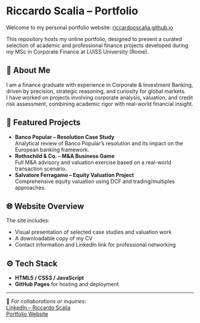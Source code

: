 # Riccardo Scalia – Portfolio

Welcome to my personal portfolio website: [riccardooscalia.github.io](https://riccardooscalia.github.io/riccardoscalia.github.io/)

This repository hosts my online portfolio, designed to present a curated selection of academic and professional finance projects developed during my MSc in Corporate Finance at LUISS University (Rome).

## 💼 About Me
I am a finance graduate with experience in Corporate & Investment Banking, driven by precision, strategic reasoning, and curiosity for global markets.  
I have worked on projects involving corporate analysis, valuation, and credit risk assessment, combining academic rigor with real-world financial insight.

## 📂 Featured Projects
- **Banco Popular – Resolution Case Study**  
  Analytical review of Banco Popular’s resolution and its impact on the European banking framework.  
- **Rothschild & Co. – M&A Business Game**  
  Full M&A advisory and valuation exercise based on a real-world transaction scenario.  
- **Salvatore Ferragamo – Equity Valuation Project**  
  Comprehensive equity valuation using DCF and trading/multiples approaches.

## 🌐 Website Overview
The site includes:
- Visual presentation of selected case studies and valuation work  
- A downloadable copy of my CV  
- Contact information and LinkedIn link for professional networking  

## ⚙️ Tech Stack
- **HTML5 / CSS3 / JavaScript**  
- **GitHub Pages** for hosting and deployment  

---

📩 *For collaborations or inquiries:*  
[LinkedIn – Riccardo Scalia](https://www.linkedin.com/in/riccardoscalia)  
[Portfolio Website](https://riccardooscalia.github.io/riccardoscalia.github.io/)
